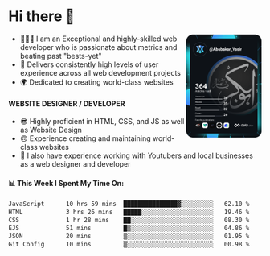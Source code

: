 <link rel="stylesheet" href="./main.css">

# Hi there 👋
<a href="https://app.daily.dev/Abubakar_Yasir"><img src="https://github.com/AbubakarYasir/AbubakarYasir/blob/main/devcard.svg" align="right" width="150" alt="Abubakar Yasir's Dev Card"/></a>

- 👨🏻‍💻 I am an Exceptional and highly-skilled web developer who is passionate about metrics and beating past "bests-yet"
- 👤 Delivers consistently high levels of user experience across all web development projects
- 🌍 Dedicated to creating world-class websites

#### WEBSITE DESIGNER / DEVELOPER

- 😎 Highly proficient in HTML, CSS, and JS
as well as Website Design
- 🙃 Experience creating and maintaining world-class websites
- 💼 I also have experience working with Youtubers and local businesses as a web designer and developer

#### 📊 This Week I Spent My Time On:
<!--START_SECTION:waka-->

```text
JavaScript      10 hrs 59 mins  ███████████████▓░░░░░░░░░   62.10 %
HTML            3 hrs 26 mins   █████░░░░░░░░░░░░░░░░░░░░   19.46 %
CSS             1 hr 28 mins    ██░░░░░░░░░░░░░░░░░░░░░░░   08.30 %
EJS             51 mins         █▒░░░░░░░░░░░░░░░░░░░░░░░   04.86 %
JSON            20 mins         ▒░░░░░░░░░░░░░░░░░░░░░░░░   01.95 %
Git Config      10 mins         ▒░░░░░░░░░░░░░░░░░░░░░░░░   00.98 %
```

<!--END_SECTION:waka-->


\
&nbsp;
\
&nbsp;
\
&nbsp;
\
&nbsp;


